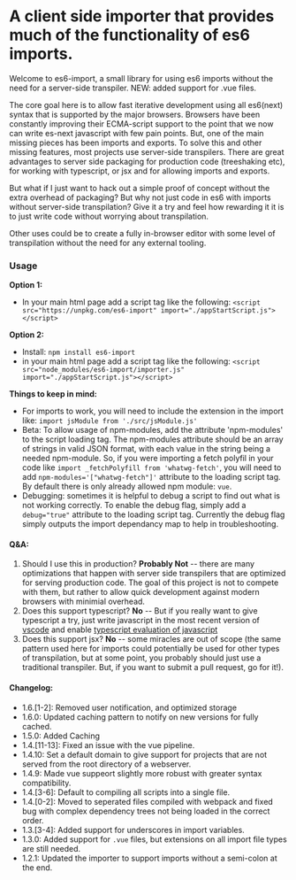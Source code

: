 # A client side importer that provides much of the functionality of es6 imports.

Welcome to es6-import, a small library for using es6 imports without the need for a server-side transpiler. NEW: added support for .vue files.

The core goal here is to allow fast iterative development using all es6(next) syntax that is supported by the major browsers.  Browsers have been constantly improving their ECMA-script support to the point that we now can write es-next javascript with few pain points. But, one of the main missing pieces has been imports and exports.  To solve this and other missing features, most projects use server-side transpilers.  There are great advantages to server side packaging for production code (treeshaking etc), for working with typescript, or jsx and for allowing imports and exports. 

But what if I just want to hack out a simple proof of concept without the extra overhead of packaging? But why not just code in es6 with imports without server-side transpilation?  Give it a try and feel how rewarding it it is to just write code without worrying about transpilation.

Other uses could be to create a fully in-browser editor with some level of transpilation without the need for any external tooling.

### Usage

**Option 1:** 
* In your main html page add a script tag like the following: 
 `<script src="https://unpkg.com/es6-import" import="./appStartScript.js"></script>`

**Option 2:**
* Install: `npm install es6-import`
* in your main html page add a script tag like the following: 
`<script src="node_modules/es6-import/importer.js" import="./appStartScript.js"></script>`

**Things to keep in mind:**
* For imports to work, you will need to include the extension in the import like: `import jsModule from './src/jsModule.js'`
* Beta: To allow usage of npm-modules, add the attribute 'npm-modules' to the script loading tag.  The npm-modules attribute should be an array of strings in valid JSON format, with each value in the string being a needed npm-module.  So, if you were importing a fetch polyfil in your code like `import _fetchPolyfill from 'whatwg-fetch'`, you will need to add `npm-modules='["whatwg-fetch"]'` attribute to the loading script tag. By default there is only already allowed npm module: `vue`.
* Debugging: sometimes it is helpful to debug a script to find out what is not working correctly.  To enable the debug flag, simply add a `debug="true"` attribute to the loading script tag.  Currently the debug flag simply outputs the import dependancy map to help in troubleshooting.

#### Q&A:
1. Should I use this in production? **Probably Not** -- there are many optimizations that happen with server side transpilers that are optimized for serving production code. The goal of this project is not to compete with them, but rather to allow quick development against modern browsers with minimial overhead.
2. Does this support typescript?  **No** -- But if you really want to give typescript a try, just write javascript in the most recent version of [vscode](https://code.visualstudio.com/) and enable [typescript evaluation of javascript](https://code.visualstudio.com/updates/v1_12#_typescript-23)
3. Does this support jsx? **No** -- some miracles are out of scope (the same pattern used here for imports could potentially be used for other types of transpilation, but at some point, you probably should just use a traditional transpiler.  But, if you want to submit a pull request, go for it!).

#### Changelog:
* 1.6.[1-2]: Removed user notification, and optimized storage
* 1.6.0: Updated caching pattern to notify on new versions for fully cached.
* 1.5.0: Added Caching
* 1.4.[11-13]: Fixed an issue with the vue pipeline.
* 1.4.10: Set a default domain to give support for projects that are not served from the root directory of a webserver.
* 1.4.9: Made vue suppeort slightly more robust with greater syntax compatibility.
* 1.4.[3-6]: Default to compiling all scripts into a single file.
* 1.4.[0-2]: Moved to seperated files compiled with webpack and fixed bug with complex dependency trees not being loaded in the correct order.
* 1.3.[3-4]: Added support for underscores in import variables.
* 1.3.0: Added support for `.vue` files, but extensions on all import file types are still needed.
* 1.2.1: Updated the importer to support imports without a semi-colon at the end.
